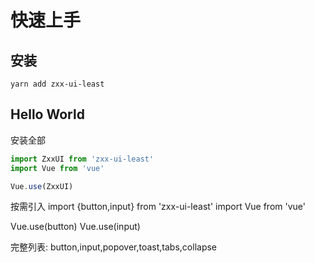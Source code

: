 # 快速上手

## 安装

`yarn add zxx-ui-least`

## Hello World

安装全部
```js
import ZxxUI from 'zxx-ui-least'
import Vue from 'vue'

Vue.use(ZxxUI)
```
按需引入
import {button,input} from 'zxx-ui-least'
import Vue from 'vue'

Vue.use(button)
Vue.use(input)

完整列表:
button,input,popover,toast,tabs,collapse
